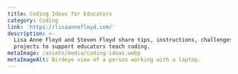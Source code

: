 ```yaml
---
title: Coding Ideas for Educators
category: Coding
link: 'https://lisaannefloyd.com/'
description: >-
  Lisa Anne Floyd and Steven Floyd share tips, instructions, challenges, and
  projects to support educators teach coding. 
metaImage: /assets/media/coding-ideas.webp
metaImageAlt: Birdeye view of a person working with a laptop.
---
```

